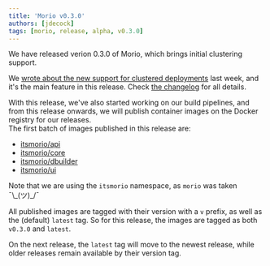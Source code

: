 ```yaml
---
title: 'Morio v0.3.0'
authors: [jdecock]
tags: [morio, release, alpha, v0.3.0]
---
```


We have released verion 0.3.0 of Morio, which brings initial clustering support.

<!-- truncate -->

We [wrote about the new support for clustered
deployments](/blog/2024/08/01/clustering-support) last week, and it's the main
feature in this release. Check [the
changelog](https://github.com/certeu/morio/blob/develop/CHANGELOG.md) for all
details.

With this release, we've also started working on our build pipelines,
and from this release onwards, we will publish container images on the
Docker registry for our releases.  
The first batch of images published in this release are:

- [itsmorio/api](https://hub.docker.com/repository/docker/itsmorio/api/general)
- [itsmorio/core](https://hub.docker.com/repository/docker/itsmorio/core/general)
- [itsmorio/dbuilder](https://hub.docker.com/repository/docker/itsmorio/dbuilder/general)
- [itsmorio/ui](https://hub.docker.com/repository/docker/itsmorio/ui/general)

Note that we are using the `itsmorio` namespace, as `morio` was taken ¯\\\_(ツ)\_/¯

All published images are tagged with their version with a `v` prefix, as well
as the (default) `latest` tag.
So for this release, the images are tagged as both `v0.3.0` and `latest`.

On the next release, the `latest` tag will move to the newest release, while
older releases remain available by their version tag.
